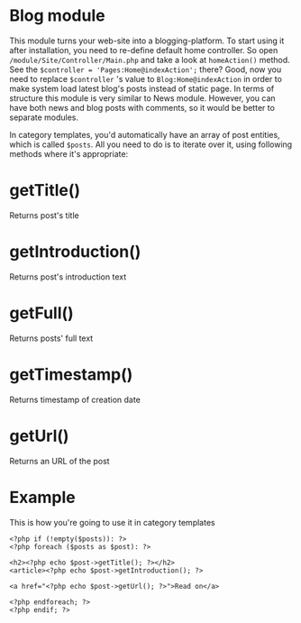Blog module
==========

This module turns your web-site into a blogging-platform. To start using it after installation, you need to re-define default home controller. So  open  `/module/Site/Controller/Main.php` and take a look at `homeAction()` method. See the `$controller = 'Pages:Home@indexAction';` there? Good, now you need to replace `$controller` 's value to `Blog:Home@indexAction`  in order to make system load latest blog's posts instead of static page. In terms of structure this module is very similar to  News module. However, you can have both news and blog posts with comments, so it would be better to separate modules.

In category templates, you'd automatically have an array of post entities, which is called `$posts`. All you need to do is to iterate over it, using following methods where it's appropriate:

# getTitle()

Returns post's title

# getIntroduction()

 Returns post's introduction text

# getFull()

Returns posts' full text

# getTimestamp()

Returns timestamp of creation date

# getUrl()

Returns an URL of the post


# Example

This is how you're going to use it in category templates

    <?php if (!empty($posts)): ?>
    <?php foreach ($posts as $post): ?>
    
    <h2><?php echo $post->getTitle(); ?></h2>
    <article><?php echo $post->getIntroduction(); ?>
    
    <a href="<?php echo $post->getUrl(); ?>">Read on</a>
    
    <?php endforeach; ?>
    <?php endif; ?>
    